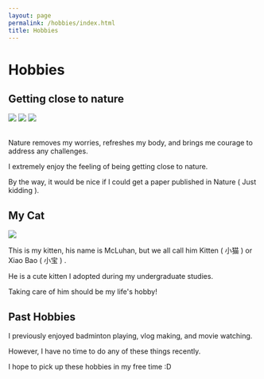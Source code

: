 ```yaml
---
layout: page
permalink: /hobbies/index.html
title: Hobbies
---
```


# Hobbies

## Getting close to nature

<div class="third">
<img src="https://Jingjing-An.github.io/images/nature1.jpg">
<img src="https://Jingjing-An.github.io/images/nature2.jpg">
<img src="https://Jingjing-An.github.io/images/nature3.jpg">
</div>

<br>Nature removes my worries, refreshes my body, and brings me courage to address any challenges. 

I extremely enjoy the feeling of being getting close to nature. 

By the way, it would be nice if I could get a paper published in Nature ( Just kidding ).




## My Cat

<div>
<img src="https://Jingjing-An.github.io/images/mycat.jpg">
</div>

This is my kitten, his name is McLuhan, but we all call him Kitten ( 小猫 ) or Xiao Bao ( 小宝 ) . 

He is a cute kitten I adopted during my undergraduate studies. 

Taking care of him should be my life's hobby!



## Past Hobbies

I previously enjoyed badminton playing, vlog making, and movie watching. 

However, I have no time to do any of these things recently.

I hope to pick up these hobbies in my free time :D

